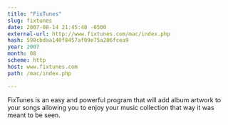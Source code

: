 ```yaml
---
title: "FixTunes"
slug: fixtunes
date: 2007-08-14 21:45:48 -0500
external-url: http://www.fixtunes.com/mac/index.php
hash: 598cbdaa140f8457af09e75a206fcea9
year: 2007
month: 08
scheme: http
host: www.fixtunes.com
path: /mac/index.php

---
```


FixTunes is an easy and powerful program that will add album artwork to your songs allowing you to enjoy your music collection that way it was meant to be seen.
